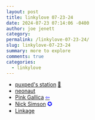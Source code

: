 ```yaml
---
layout: post
title: linkylove 07-23-24
date: 2024-07-23 07:14:06 -0400
author: joe jenett
category: 
permalink: /linkylove-07-23-24/
slug: linkylove-07-23-24
summary: more to explore
comments: true
categories:
  - linkylove
---
```

<ul class="linkylove">
	<li><a title="puxped" href="https://pux.nehukon.de/">puxped's station</a> <a title="source" href="https://pinboard.in/u:ramblinggit">📌</a></li>
	<li><a title="neonaut" href="https://neonaut.neocities.org/">neonaut</a></li>
	<li><a title="mel" href="https://pinkgallica.com/">Pink Gallica</a>  <a title="source" href="https://searchmysite.net/search/"><span style="color:blue;">&#8678;</span></a></li>
	<li><a title="Nick Simson" href="https://nicksimson.com/">Nick Simson</a> <span title="thanks John" style="font-size:1.1em;color:blue;">✪</span></li>
	<li><a title="Lou Plummer" href="https://linkage.lol/">Linkage</a></li>
</ul>
<a href="https://brid.gy/publish/mastodon"></a>